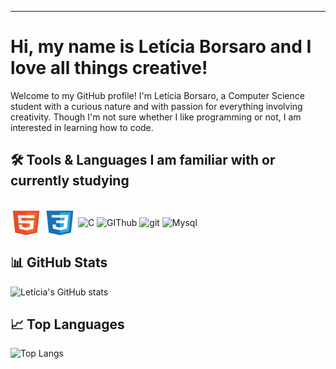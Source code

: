 <!-- - 👋 Hi, I’m @leticiaborsaro
- 👀 I’m interested in anything creative!
- 🌱 I’m currently studying Computer Science in UniCEUB

<!---
leticiaborsaro/leticiaborsaro is a ✨ special ✨ repository because its `README.md` (this file) appears on your GitHub profile.
You can click the Preview link to take a look at your changes.
--->



---

# Hi, my name is Letícia Borsaro and I love all things creative!

Welcome to my GitHub profile! I'm Letícia Borsaro, a Computer Science student with a curious nature and with passion for everything involving creativity. Though I'm not sure whether I like programming or not, I am interested in learning how to code.

## 🛠️ Tools & Languages I am familiar with or currently studying
<div style="display: inline_block"><br>
  <img align="center" alt="HTML" height="40" width="50" src="https://raw.githubusercontent.com/devicons/devicon/master/icons/html5/html5-original.svg">
  <img align="center" alt="CSS" height="40" width="50" src="https://raw.githubusercontent.com/devicons/devicon/master/icons/css3/css3-original.svg">
  <img align="center" alt="C" height="40" width="50" src="https://icongr.am/devicon/c-original.svg?size=148&color=7c0594">
  <img align="center" alt="GIThub" height="40" width="50" src="https://icongr.am/devicon/github-original-wordmark.svg?size=148&color=a6ff00">
  <img align="center" alt="git" height="40" width="50" src="https://icongr.am/devicon/git-original.svg?size=148&color=2e6dff">
  <img align="center" alt="Mysql" height="70" width="80" src="https://icongr.am/devicon/mysql-original-wordmark.svg?size=148&color=2e6dff">
</div>

## 📊 GitHub Stats
![Letícia's GitHub stats](https://github-readme-stats.vercel.app/api?username=leticiaborsaro&show_icons=true&theme=radical)

## 📈 Top Languages
![Top Langs](https://github-readme-stats.vercel.app/api/top-langs/?username=leticiaborsaro&layout=compact&theme=radical)



